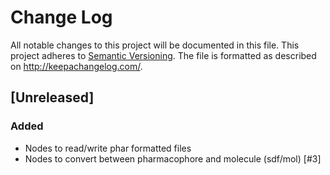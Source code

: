 # Change Log
All notable changes to this project will be documented in this file.
This project adheres to [Semantic Versioning](http://semver.org/).
The file is formatted as described on http://keepachangelog.com/.

## [Unreleased]

### Added

- Nodes to read/write phar formatted files
- Nodes to convert between pharmacophore and molecule (sdf/mol) [#3]
